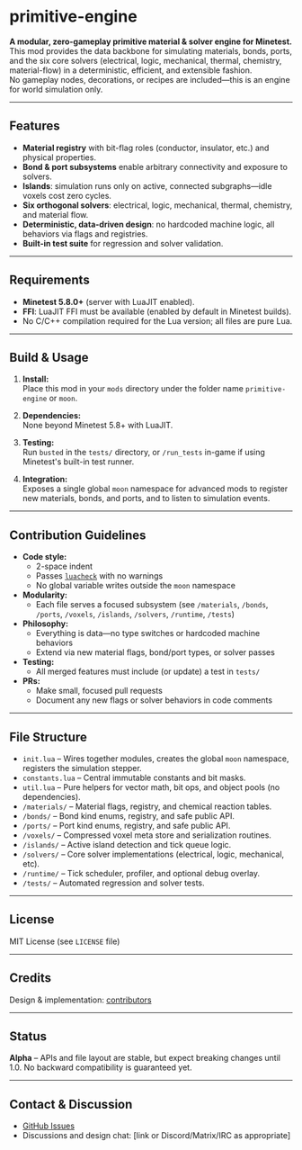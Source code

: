 # primitive-engine

**A modular, zero-gameplay primitive material & solver engine for Minetest.**  
This mod provides the data backbone for simulating materials, bonds, ports, and the six core solvers (electrical, logic, mechanical, thermal, chemistry, material-flow) in a deterministic, efficient, and extensible fashion.  
No gameplay nodes, decorations, or recipes are included—this is an engine for world simulation only.

---

## Features

- **Material registry** with bit-flag roles (conductor, insulator, etc.) and physical properties.
- **Bond & port subsystems** enable arbitrary connectivity and exposure to solvers.
- **Islands**: simulation runs only on active, connected subgraphs—idle voxels cost zero cycles.
- **Six orthogonal solvers**: electrical, logic, mechanical, thermal, chemistry, and material flow.
- **Deterministic, data-driven design**: no hardcoded machine logic, all behaviors via flags and registries.
- **Built-in test suite** for regression and solver validation.

---

## Requirements

- **Minetest 5.8.0+** (server with LuaJIT enabled).
- **FFI**: LuaJIT FFI must be available (enabled by default in Minetest builds).
- No C/C++ compilation required for the Lua version; all files are pure Lua.

---

## Build & Usage

1. **Install:**  
   Place this mod in your `mods` directory under the folder name `primitive-engine` or `moon`.

2. **Dependencies:**  
   None beyond Minetest 5.8+ with LuaJIT.

3. **Testing:**  
   Run `busted` in the `tests/` directory, or `/run_tests` in-game if using Minetest's built-in test runner.

4. **Integration:**  
   Exposes a single global `moon` namespace for advanced mods to register new materials, bonds, and ports, and to listen to simulation events.

---

## Contribution Guidelines

- **Code style:**  
  - 2-space indent  
  - Passes [`luacheck`](https://github.com/mpeterv/luacheck) with no warnings  
  - No global variable writes outside the `moon` namespace  
- **Modularity:**  
  - Each file serves a focused subsystem (see `/materials`, `/bonds`, `/ports`, `/voxels`, `/islands`, `/solvers`, `/runtime`, `/tests`)
- **Philosophy:**  
  - Everything is data—no type switches or hardcoded machine behaviors  
  - Extend via new material flags, bond/port types, or solver passes  
- **Testing:**  
  - All merged features must include (or update) a test in `tests/`
- **PRs:**  
  - Make small, focused pull requests  
  - Document any new flags or solver behaviors in code comments

---

## File Structure

- `init.lua` – Wires together modules, creates the global `moon` namespace, registers the simulation stepper.
- `constants.lua` – Central immutable constants and bit masks.
- `util.lua` – Pure helpers for vector math, bit ops, and object pools (no dependencies).
- `/materials/` – Material flags, registry, and chemical reaction tables.
- `/bonds/` – Bond kind enums, registry, and safe public API.
- `/ports/` – Port kind enums, registry, and safe public API.
- `/voxels/` – Compressed voxel meta store and serialization routines.
- `/islands/` – Active island detection and tick queue logic.
- `/solvers/` – Core solver implementations (electrical, logic, mechanical, etc).
- `/runtime/` – Tick scheduler, profiler, and optional debug overlay.
- `/tests/` – Automated regression and solver tests.

---

## License

MIT License (see `LICENSE` file)

---

## Credits

Design & implementation: [contributors](https://github.com/your-repo/primitive-engine/graphs/contributors)

---

## Status

**Alpha** – APIs and file layout are stable, but expect breaking changes until 1.0. No backward compatibility is guaranteed yet.

---

## Contact & Discussion

- [GitHub Issues](https://github.com/your-repo/primitive-engine/issues)
- Discussions and design chat: [link or Discord/Matrix/IRC as appropriate]
